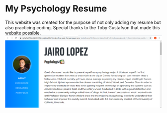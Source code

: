 
# My Psychology Resume

This website was created for the purpose of not only adding my resume but also practicing coding.
Special thanks to the Toby Gustafson that made this website possible. 
![description of image](img/yourimage.png)
